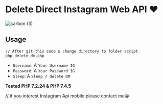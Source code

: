 # Delete Direct Instagram Web API ❤️️
![carbon (3)](https://user-images.githubusercontent.com/59155826/95203549-1da6cd80-080d-11eb-8ca4-fe56b0c8d4dd.png)

## Usage
```
// After git this code & change directory to folder script
php delete_dm.php
```
  - `Username`: A `Your Username IG`
  - `Password`: A `Your Password IG`
  - `Sleep`: A `Sleep / delete DM`

**Tested PHP 7.2.24 & PHP 7.4.5**

// if you interest Instagram Api mobile please contact me😀
